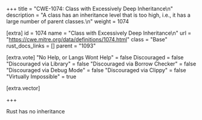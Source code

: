 +++
title = "CWE-1074: Class with Excessively Deep Inheritance\n"
description = "A class has an inheritance level that is too high, i.e., it has a large number of parent classes.\n"
weight = 1074

[extra]
id = 1074
name = "Class with Excessively Deep Inheritance\n"
url = "https://cwe.mitre.org/data/definitions/1074.html"
class = "Base"
rust_docs_links = []
parent = "1093"

[extra.vote]
"No Help, or Langs Wont Help" = false
Discouraged = false
"Discouraged via Library" = false
"Discouraged via Borrow Checker" = false
"Discouraged via Debug Mode" = false
"Discouraged via Clippy" = false
"Virtually Impossible" = true

[extra.vector]

+++

Rust has no inheritance